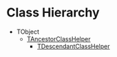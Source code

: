 # Class Hierarchy

   - TObject
      - [TAncestorClassHelper](ok_class_record_helpers.TAncestorClassHelper.md)
         - [TDescendantClassHelper](ok_class_record_helpers.TDescendantClassHelper.md)

